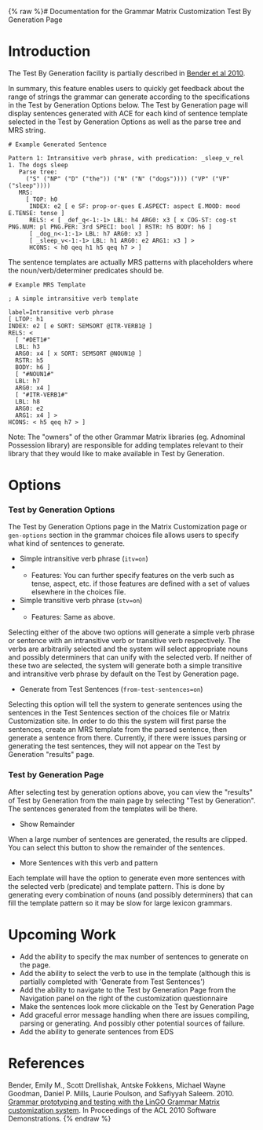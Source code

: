 {% raw %}# Documentation for the Grammar Matrix Customization Test By Generation Page

# Introduction

The Test By Generation facility is partially described in [Bender et al
2010](http://aclweb.org/anthology-new/P/P10/P10-4001.pdf).

In summary, this feature enables users to quickly get feedback about the range of strings the grammar can generate according to the specifications in the Test by Generation Options below. The Test by Generation page will display sentences generated with ACE for each kind of sentence template selected in the Test by Generation Options as well as the parse tree and MRS string.

```
# Example Generated Sentence

Pattern 1: Intransitive verb phrase, with predication: _sleep_v_rel
1. The dogs sleep
   Parse tree:
     ("S" ("NP" ("D" ("the")) ("N" ("N" ("dogs")))) ("VP" ("VP" ("sleep"))))
   MRS:
     [ TOP: h0
      INDEX: e2 [ e SF: prop-or-ques E.ASPECT: aspect E.MOOD: mood E.TENSE: tense ]
      RELS: < [ _def_q<-1:-1> LBL: h4 ARG0: x3 [ x COG-ST: cog-st PNG.NUM: pl PNG.PER: 3rd SPECI: bool ] RSTR: h5 BODY: h6 ]
      [ _dog_n<-1:-1> LBL: h7 ARG0: x3 ]
      [ _sleep_v<-1:-1> LBL: h1 ARG0: e2 ARG1: x3 ] >
      HCONS: < h0 qeq h1 h5 qeq h7 > ]
```

The sentence templates are actually MRS patterns with placeholders where the noun/verb/determiner predicates should be.

```
# Example MRS Template

; A simple intransitive verb template

label=Intransitive verb phrase
[ LTOP: h1
INDEX: e2 [ e SORT: SEMSORT @ITR-VERB1@ ]
RELS: <
  [ "#DET1#"
  LBL: h3
  ARG0: x4 [ x SORT: SEMSORT @NOUN1@ ]
  RSTR: h5
  BODY: h6 ]
  [ "#NOUN1#"
  LBL: h7
  ARG0: x4 ]
  [ "#ITR-VERB1#"
  LBL: h8
  ARG0: e2
  ARG1: x4 ] >
HCONS: < h5 qeq h7 > ]
```

Note: The "owners" of the other Grammar Matrix libraries (eg. Adnominal Possession library) are responsible for adding templates relevant to their library that they would like to make available in Test by Generation.

# Options

### Test by Generation Options

The Test by Generation Options page in the Matrix Customization page or `gen-options` section in the grammar choices file allows users to specify what kind of sentences to generate.

- Simple intransitive verb phrase (`itv=on`)
- - Features: You can further specify features on the verb such as tense, aspect, etc. if those features are defined with a set of values elsewhere in the choices file.
- Simple transitive verb phrase (`stv=on`)
- - Features: Same as above.

Selecting either of the above two options will generate a simple verb phrase or sentence with an intransitive verb or transitive verb respectively. The verbs are arbitrarily selected and the system will select appropriate nouns and possibly determiners that can unify with the selected verb. If neither of these two are selected, the system will generate both a simple transitive and intransitive verb phrase by default on the Test by Generation page.

- Generate from Test Sentences (`from-test-sentences=on`)

Selecting this option will tell the system to generate sentences using the sentences in the Test Sentences section of the choices file or Matrix Customization site. In order to do this the system will first parse the sentences, create an MRS template from the parsed sentence, then generate a sentence from there. Currently, if there were issues parsing or generating the test sentences, they will not appear on the Test by Generation "results" page. 

### Test by Generation Page

After selecting test by generation options above, you can view the "results" of Test by Generation from the main page by selecting "Test by Generation". The sentences generated from the templates will be there.

- Show Remainder

When a large number of sentences are generated, the results are clipped. You can select this button to show the remainder of the sentences.

- More Sentences with this verb and pattern

Each template will have the option to generate even more sentences with the selected verb (predicate) and template pattern. This is done by generating every combination of nouns (and possibly determiners) that can fill the template pattern so it may be slow for large lexicon grammars.

# Upcoming Work

- Add the ability to specify the max number of sentences to generate on the page.
- Add the ability to select the verb to use in the template (although this is partially completed with 'Generate from Test Sentences')
- Add the ability to navigate to the Test by Generation Page from the Navigation panel on the right of the customization questionnaire
- Make the sentences look more clickable on the Test by Generation Page
- Add graceful error message handling when there are issues compiling, parsing or generating. And possibly other potential sources of failure.
- Add the ability to generate sentences from EDS

# References

Bender, Emily M., Scott Drellishak, Antske Fokkens, Michael Wayne
Goodman, Daniel P. Mills, Laurie Poulson, and Safiyyah Saleem. 2010.
[Grammar prototyping and testing with the LinGO Grammar Matrix
customization
system](http://aclweb.org/anthology-new/P/P10/P10-4001.pdf). In
Proceedings of the ACL 2010 Software Demonstrations.
{% endraw %}